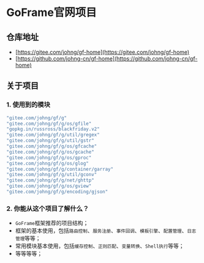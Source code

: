 # GoFrame官网项目

## 仓库地址
  * [https://gitee.com/johng/gf-home](https://gitee.com/johng/gf-home)
  * [https://github.com/johng-cn/gf-home](https://github.com/johng-cn/gf-home)

## 关于项目

### 1. 使用到的模块
```go
"gitee.com/johng/gf/g"
"gitee.com/johng/gf/g/os/gfile"
"gopkg.in/russross/blackfriday.v2"
"gitee.com/johng/gf/g/util/gregex"
"gitee.com/johng/gf/g/util/gstr"
"gitee.com/johng/gf/g/os/gfcache"
"gitee.com/johng/gf/g/os/gcache"
"gitee.com/johng/gf/g/os/gproc"
"gitee.com/johng/gf/g/os/glog"
"gitee.com/johng/gf/g/container/garray"
"gitee.com/johng/gf/g/util/gconv"
"gitee.com/johng/gf/g/net/ghttp"
"gitee.com/johng/gf/g/os/gview"
"gitee.com/johng/gf/g/encoding/gjson"
```
### 2. 你能从这个项目了解什么？
* `GoFrame`框架推荐的项目结构；
* 框架的基本使用，包括`路由控制`、`服务注册`、`事件回调`、`模板引擎`、`配置管理`、`日志管理`等等；
* 常用模块基本使用，包括`缓存控制`、`正则匹配`、`变量转换`、`Shell执行`等等；
* 等等等等；
